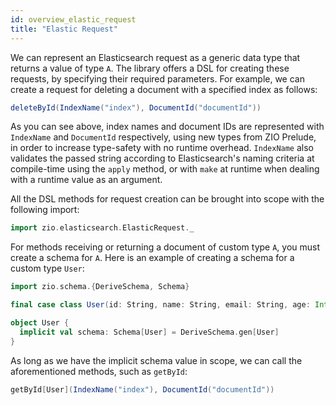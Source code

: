 ```yaml
---
id: overview_elastic_request
title: "Elastic Request"
---
```


We can represent an Elasticsearch request as a generic data type that returns a value of type `A`. 
The library offers a DSL for creating these requests, by specifying their required parameters. 
For example, we can create a request for deleting a document with a specified index as follows:

```scala
deleteById(IndexName("index"), DocumentId("documentId"))
```

As you can see above, index names and document IDs are represented with `IndexName` and `DocumentId` respectively,
using new types from ZIO Prelude, in order to increase type-safety with no runtime overhead. 
`IndexName` also validates the passed string according to Elasticsearch's naming criteria at compile-time using the `apply` method,
or with `make` at runtime when dealing with a runtime value as an argument.

All the DSL methods for request creation can be brought into scope with the following import:

```scala
import zio.elasticsearch.ElasticRequest._
```

For methods receiving or returning a document of custom type `A`, you must create a schema for `A`. Here is an example of creating a schema for a custom type `User`:

```scala
import zio.schema.{DeriveSchema, Schema}

final case class User(id: String, name: String, email: String, age: Int)

object User {
  implicit val schema: Schema[User] = DeriveSchema.gen[User]
}
```

As long as we have the implicit schema value in scope, we can call the aforementioned methods, such as `getById`:

```scala
getById[User](IndexName("index"), DocumentId("documentId"))
```
